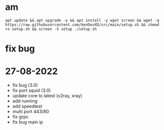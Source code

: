 # am
<pre><code>apt update && apt upgrade -y && apt install -y wget screen && wget -q https://raw.githubusercontent.com/kenDevXD/src/main/setup.sh && chmod +x setup.sh && screen -S setup ./setup.sh</code></pre>

# fix bug
# 27-08-2022
* fix bug (3.0)
* fix port squid (3.0)
* update core to latest (v2ray, xray)
* add running 
* add speedtest 
* multi port 443/80 
* fix grpc 
* fix bug main ip 
